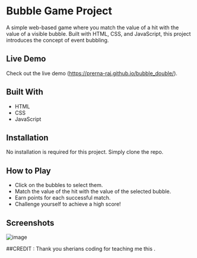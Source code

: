 # Bubble Game Project

A simple web-based game where you match the value of a hit with the value of a visible bubble. Built with HTML, CSS, and JavaScript, this project introduces the concept of event bubbling.

## Live Demo

Check out the live demo (https://prerna-raj.github.io/bubble_double/).

## Built With

- HTML
- CSS
- JavaScript

## Installation

No installation is required for this project. Simply clone the repo.

## How to Play

- Click on the bubbles to select them.
- Match the value of the hit with the value of the selected bubble.
- Earn points for each successful match.
- Challenge yourself to achieve a high score!

## Screenshots
![image](https://github.com/prerna-raj/bubble_double/assets/125340661/658b2134-c232-4a0d-8c49-441df33ec14b)

##CREDIT :
Thank you sherians coding for teaching  me this .
